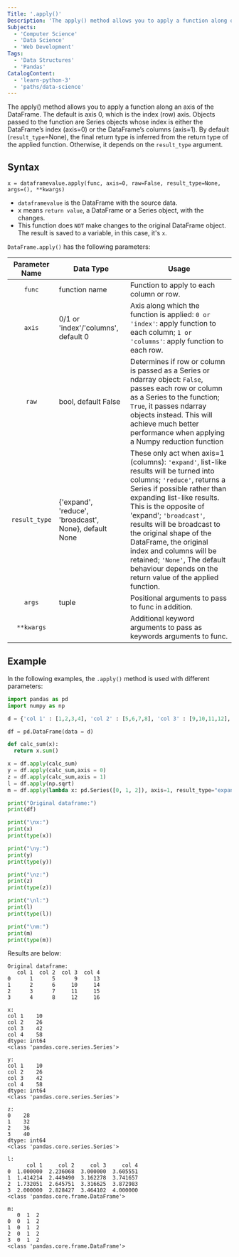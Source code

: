 ```yaml
---
Title: '.apply()'
Description: 'The apply() method allows you to apply a function along one axis of the DataFrame.'
Subjects:
  - 'Computer Science'
  - 'Data Science'
  - 'Web Development'
Tags:
  - 'Data Structures'
  - 'Pandas'
CatalogContent:
  - 'learn-python-3'
  - 'paths/data-science'
---
```


The apply() method allows you to apply a function along an axis of the DataFrame. The default is axis 0, which is the index (row) axis. Objects passed to the function are Series objects whose index is either the DataFrame’s index (axis=0) or the DataFrame’s columns (axis=1). By default (`result_type`=None), the final return type is inferred from the return type of the applied function. Otherwise, it depends on the `result_type` argument.

## Syntax

```pseudo
x = dataframevalue.apply(func, axis=0, raw=False, result_type=None, args=(), **kwargs)
```
- `dataframevalue` is the DataFrame with the source data.
- x means `return value`, a DataFrame or a Series object, with the changes.
- This function does `NOT` make changes to the original DataFrame object. The result is saved to a variable, in this case, it's `x`.


`DataFrame.apply()` has the following parameters:

| Parameter Name | Data Type                | Usage                                                                                                                             |
| :------------: | ------------------------ | --------------------------------------------------------------------------------------------------------------------------------- |
|   `func`   |  function name     | Function to apply to each column or row.|
|   `axis`   | 0/1 or 'index'/'columns', default 0 | Axis along which the function is applied: `0 or 'index'`: apply function to each column; `1 or 'columns'`: apply function to each row.|
|   `raw`    | bool, default False | Determines if row or column is passed as a Series or ndarray object: `False`, passes each row or column as a Series to the function; `True`, it passes ndarray objects instead. This will achieve much better performance when applying a Numpy reduction function|
| `result_type` | {'expand', 'reduce', 'broadcast', None}, default None | These only act when axis=1 (columns): `'expand'`, list-like results will be turned into columns; `'reduce'`, returns a Series if possible rather than expanding list-like results. This is the opposite of 'expand'; `'broadcast'`, results will be broadcast to the original shape of the DataFrame, the original index and columns will be retained; `'None'`, The default behaviour depends on the return value of the applied function.|
|    `args`  | tuple   | Positional arguments to pass to func in addition.    |
|  `**kwargs`  |     | Additional keyword arguments to pass as keywords arguments to func. |

## Example

In the following examples, the `.apply()` method is used with different parameters:

```py
import pandas as pd
import numpy as np

d = {'col 1' : [1,2,3,4], 'col 2' : [5,6,7,8], 'col 3' : [9,10,11,12], 'col 4' : [13,14,15,16]}

df = pd.DataFrame(data = d)

def calc_sum(x):
  return x.sum()

x = df.apply(calc_sum)
y = df.apply(calc_sum,axis = 0)
z = df.apply(calc_sum,axis = 1)
l = df.apply(np.sqrt)
m = df.apply(lambda x: pd.Series([0, 1, 2]), axis=1, result_type="expand")

print("Original dataframe:")
print(df)

print("\nx:")
print(x)
print(type(x))

print("\ny:")
print(y)
print(type(y))

print("\nz:")
print(z)
print(type(z))

print("\nl:")
print(l)
print(type(l))

print("\nm:")
print(m)
print(type(m))
```

Results are below:

```shell
Original dataframe:
   col 1  col 2  col 3  col 4
0      1      5      9     13
1      2      6     10     14
2      3      7     11     15
3      4      8     12     16

x:
col 1    10
col 2    26
col 3    42
col 4    58
dtype: int64
<class 'pandas.core.series.Series'>

y:
col 1    10
col 2    26
col 3    42
col 4    58
dtype: int64
<class 'pandas.core.series.Series'>

z:
0    28
1    32
2    36
3    40
dtype: int64
<class 'pandas.core.series.Series'>

l:
      col 1     col 2     col 3     col 4
0  1.000000  2.236068  3.000000  3.605551
1  1.414214  2.449490  3.162278  3.741657
2  1.732051  2.645751  3.316625  3.872983
3  2.000000  2.828427  3.464102  4.000000
<class 'pandas.core.frame.DataFrame'>

m:
   0  1  2
0  0  1  2
1  0  1  2
2  0  1  2
3  0  1  2
<class 'pandas.core.frame.DataFrame'>
```